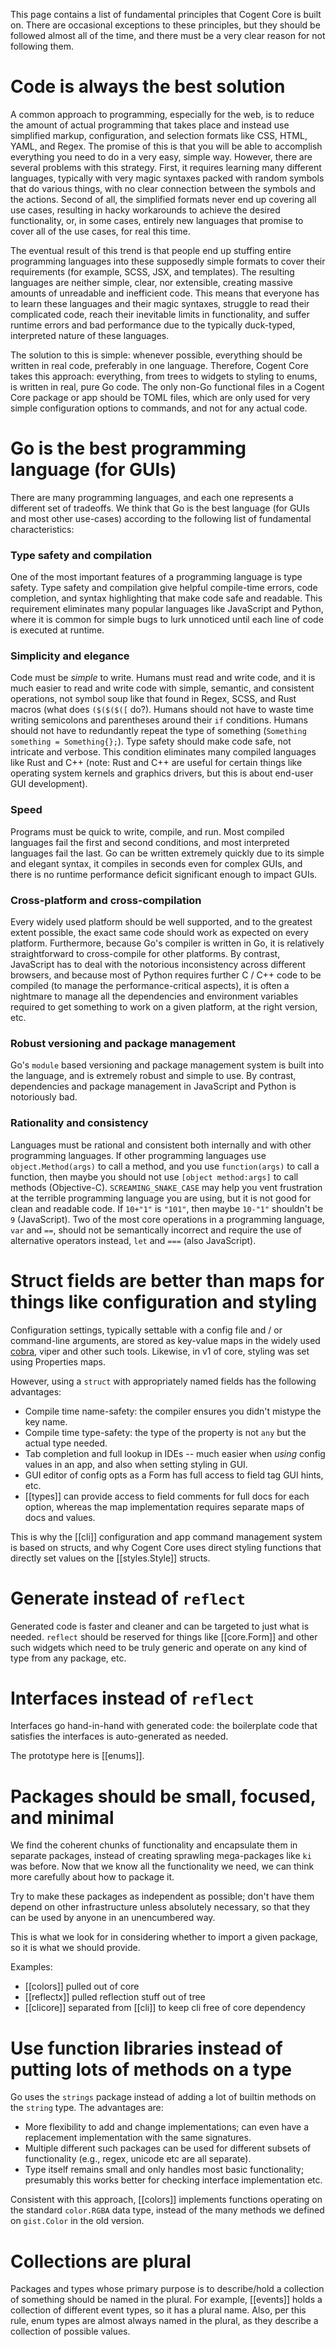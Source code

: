 This page contains a list of fundamental principles that Cogent Core is built on. There are occasional exceptions to these principles, but they should be followed almost all of the time, and there must be a very clear reason for not following them.

# Code is always the best solution

A common approach to programming, especially for the web, is to reduce the amount of actual programming that takes place and instead use simplified markup, configuration, and selection formats like CSS, HTML, YAML, and Regex. The promise of this is that you will be able to accomplish everything you need to do in a very easy, simple way. However, there are several problems with this strategy. First, it requires learning many different languages, typically with very magic syntaxes packed with random symbols that do various things, with no clear connection between the symbols and the actions. Second of all, the simplified formats never end up covering all use cases, resulting in hacky workarounds to achieve the desired functionality, or, in some cases, entirely new languages that promise to cover all of the use cases, for real this time.

The eventual result of this trend is that people end up stuffing entire programming languages into these supposedly simple formats to cover their requirements (for example, SCSS, JSX, and templates). The resulting languages are neither simple, clear, nor extensible, creating massive amounts of unreadable and inefficient code. This means that everyone has to learn these languages and their magic syntaxes, struggle to read their complicated code, reach their inevitable limits in functionality, and suffer runtime errors and bad performance due to the typically duck-typed, interpreted nature of these languages.

The solution to this is simple: whenever possible, everything should be written in real code, preferably in one language. Therefore, Cogent Core takes this approach: everything, from trees to widgets to styling to enums, is written in real, pure Go code. The only non-Go functional files in a Cogent Core package or app should be TOML files, which are only used for very simple configuration options to commands, and not for any actual code.

# Go is the best programming language (for GUIs)

There are many programming languages, and each one represents a different set of tradeoffs.  We think that Go is the best language (for GUIs and most other use-cases) according to the following list of fundamental characteristics:

### Type safety and compilation

One of the most important features of a programming language is type safety. Type safety and compilation give helpful compile-time errors, code completion, and syntax highlighting that make code safe and readable. This requirement eliminates many popular languages like JavaScript and Python, where it is common for simple bugs to lurk unnoticed until each line of code is executed at runtime.

### Simplicity and elegance

Code must be *simple* to write. Humans must read and write code, and it is much easier to read and write code with simple, semantic, and consistent operations, not symbol soup like that found in Regex, SCSS, and Rust macros (what does `($($($([` do?). Humans should not have to waste time writing semicolons and parentheses around their `if` conditions. Humans should not have to redundantly repeat the type of something (`Something something = Something{};`). Type safety should make code safe, not intricate and verbose. This condition eliminates many compiled languages like Rust and C++ (note: Rust and C++ are useful for certain things like operating system kernels and graphics drivers, but this is about end-user GUI development).

### Speed

Programs must be quick to write, compile, and run. Most compiled languages fail the first and second conditions, and most interpreted languages fail the last. Go can be written extremely quickly due to its simple and elegant syntax, it compiles in seconds even for complex GUIs, and there is no runtime performance deficit significant enough to impact GUIs.

### Cross-platform and cross-compilation

Every widely used platform should be well supported, and to the greatest extent possible, the exact same code should work as expected on every platform.  Furthermore, because Go's compiler is written in Go, it is relatively straightforward to cross-compile for other platforms.  By contrast, JavaScript has to deal with the notorious inconsistency across different browsers, and because most of Python requires further C / C++ code to be compiled (to manage the performance-critical aspects), it is often a nightmare to manage all the dependencies and environment variables required to get something to work on a given platform, at the right version, etc.

### Robust versioning and package management

Go's `module` based versioning and package management system is built into the language, and is extremely robust and simple to use.  By contrast, dependencies and package management in JavaScript and Python is notoriously bad.

### Rationality and consistency

Languages must be rational and consistent both internally and with other programming languages. If other programming languages use `object.Method(args)` to call a method, and you use `function(args)` to call a function, then maybe you should not use `[object method:args]` to call methods (Objective-C). `SCREAMING_SNAKE_CASE` may help you vent frustration at the terrible programming language you are using, but it is not good for clean and readable code. If `10+"1"` is `"101"`, then maybe `10-"1"` shouldn't be `9` (JavaScript). Two of the most core operations in a programming language, `var` and `==`, should not be semantically incorrect and require the use of alternative operators instead, `let` and `===` (also JavaScript).

# Struct fields are better than maps for things like configuration and styling

Configuration settings, typically settable with a config file and / or command-line arguments, are stored as key-value maps in the widely used [cobra](https://github.com/spf13/cobra), viper and other such tools.  Likewise, in v1 of core, styling was set using Properties maps.

However, using a `struct` with appropriately named fields has the following advantages:
* Compile time name-safety: the compiler ensures you didn't mistype the key name.
* Compile time type-safety: the type of the property is not `any` but the actual type needed.
* Tab completion and full lookup in IDEs -- much easier when _using_ config values in an app, and also when setting styling in GUI.
* GUI editor of config opts as a Form has full access to field tag GUI hints, etc.
* [[types]] can provide access to field comments for full docs for each option, whereas the map implementation requires separate maps of docs and values.

This is why the [[cli]] configuration and app command management system is based on structs, and why Cogent Core uses direct styling functions that directly set values on the [[styles.Style]] structs.

# Generate instead of `reflect`

Generated code is faster and cleaner and can be targeted to just what is needed.  `reflect` should be reserved for things like [[core.Form]] and other such widgets which need to be truly generic and operate on any kind of type from any package, etc.

# Interfaces instead of `reflect`

Interfaces go hand-in-hand with generated code: the boilerplate code that satisfies the interfaces is auto-generated as needed.

The prototype here is [[enums]].

# Packages should be small, focused, and minimal

We find the coherent chunks of functionality and encapsulate them in separate packages, instead of creating sprawling mega-packages like `ki` was before.  Now that we know all the functionality we need, we can think more carefully about how to package it.

Try to make these packages as independent as possible; don't have them depend on other infrastructure unless absolutely necessary, so that they can be used by anyone in an unencumbered way.

This is what we look for in considering whether to import a given package, so it is what we should provide.

Examples:
* [[colors]] pulled out of core
* [[reflectx]] pulled reflection stuff out of tree
* [[clicore]] separated from [[cli]] to keep cli free of core dependency

# Use function libraries instead of putting lots of methods on a type

Go uses the `strings` package instead of adding a lot of builtin methods on the `string` type. The advantages are:

* More flexibility to add and change implementations; can even have a replacement implementation with the same signatures.
* Multiple different such packages can be used for different subsets of functionality (e.g., regex, unicode etc are all separate).
* Type itself remains small and only handles most basic functionality; presumably this works better for checking interface implementation etc.

Consistent with this approach, [[colors]] implements functions operating on the standard `color.RGBA` data type, instead of the many methods we defined on `gist.Color` in the old version.

# Collections are plural

Packages and types whose primary purpose is to describe/hold a collection of something should be named in the plural. For example, [[events]] holds a collection of different event types, so it has a plural name. Also, per this rule, enum types are almost always named in the plural, as they describe a collection of possible values.

